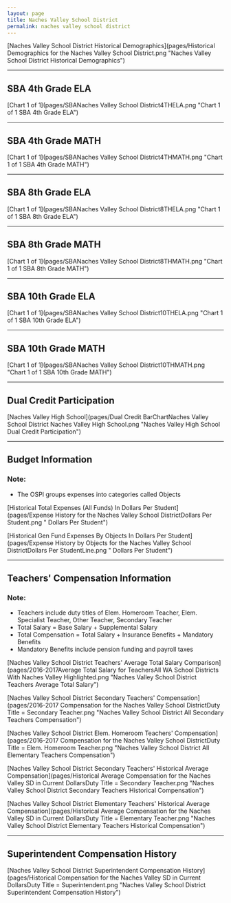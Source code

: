 ```yaml
---
layout: page
title: Naches Valley School District
permalink: naches valley school district
---
```



[Naches Valley School District Historical Demographics](pages/Historical Demographics for the Naches Valley School District.png "Naches Valley School District Historical Demographics")

___

## SBA 4th Grade ELA

[Chart 1 of 1](pages/SBANaches Valley School District4THELA.png "Chart 1 of 1 SBA 4th Grade ELA")


___

## SBA 4th Grade MATH

[Chart 1 of 1](pages/SBANaches Valley School District4THMATH.png "Chart 1 of 1 SBA 4th Grade MATH")


___

## SBA 8th Grade ELA

[Chart 1 of 1](pages/SBANaches Valley School District8THELA.png "Chart 1 of 1 SBA 8th Grade ELA")


___

## SBA 8th Grade MATH

[Chart 1 of 1](pages/SBANaches Valley School District8THMATH.png "Chart 1 of 1 SBA 8th Grade MATH")


___

## SBA 10th Grade ELA

[Chart 1 of 1](pages/SBANaches Valley School District10THELA.png "Chart 1 of 1 SBA 10th Grade ELA")


___

## SBA 10th Grade MATH

[Chart 1 of 1](pages/SBANaches Valley School District10THMATH.png "Chart 1 of 1 SBA 10th Grade MATH")


___

## Dual Credit Participation

[Naches Valley High School](pages/Dual Credit BarChartNaches Valley School District Naches Valley High School.png "Naches Valley High School Dual Credit Participation")


___

## Budget Information
### Note:
- The OSPI groups expenses into categories called Objects

[Historical Total Expenses (All Funds) In Dollars Per Student](pages/Expense History for the Naches Valley School DistrictDollars Per Student.png " Dollars Per Student")

[Historical Gen Fund Expenses By Objects In Dollars Per Student](pages/Expense History by Objects for the Naches Valley School DistrictDollars Per StudentLine.png " Dollars Per Student")


___

## Teachers' Compensation Information
### Note:
- Teachers include duty titles of Elem. Homeroom Teacher, Elem. Specialist Teacher, Other Teacher, Secondary Teacher
- Total Salary = Base Salary + Supplemental Salary
- Total Compensation = Total Salary + Insurance Benefits + Mandatory Benefits
- Mandatory Benefits include pension funding and payroll taxes

[Naches Valley School District Teachers' Average Total Salary Comparison](pages/2016-2017Average Total Salary for TeachersAll WA School Districts With Naches Valley Highlighted.png "Naches Valley School District Teachers Average Total Salary")

[Naches Valley School District Secondary Teachers' Compensation](pages/2016-2017 Compensation for the Naches Valley School DistrictDuty Title = Secondary Teacher.png "Naches Valley School District All Secondary Teachers Compensation")

[Naches Valley School District Elem. Homeroom Teachers' Compensation](pages/2016-2017 Compensation for the Naches Valley School DistrictDuty Title = Elem. Homeroom Teacher.png "Naches Valley School District All Elementary Teachers Compensation")

[Naches Valley School District Secondary Teachers' Historical Average Compensation](pages/Historical Average Compensation for the Naches Valley SD in Current DollarsDuty Title = Secondary Teacher.png "Naches Valley School District Secondary Teachers Historical Compensation")

[Naches Valley School District Elementary Teachers' Historical Average Compensation](pages/Historical Average Compensation for the Naches Valley SD in Current DollarsDuty Title = Elementary Teacher.png "Naches Valley School District Elementary Teachers Historical Compensation")


___

## Superintendent Compensation History

[Naches Valley School District Superintendent Compensation History](pages/Historical Compensation for the Naches Valley SD in Current DollarsDuty Title = Superintendent.png "Naches Valley School District Superintendent Compensation History")

